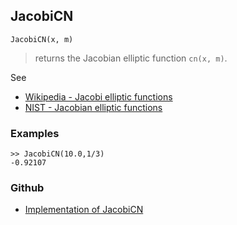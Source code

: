## JacobiCN

```
JacobiCN(x, m)
```

> returns the Jacobian elliptic function `cn(x, m)`. 
   

See
* [Wikipedia - Jacobi elliptic functions](https://en.wikipedia.org/wiki/Jacobi_elliptic_functions)
* [NIST - Jacobian elliptic functions](https://dlmf.nist.gov/22.5)

### Examples

```
>> JacobiCN(10.0,1/3)
-0.92107
```

### Github

* [Implementation of JacobiCN](https://github.com/axkr/symja_android_library/blob/master/symja_android_library/matheclipse-core/src/main/java/org/matheclipse/core/builtin/EllipticIntegrals.java#L1196) 
